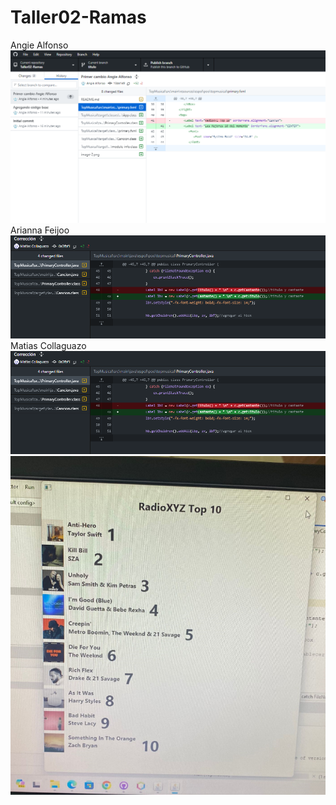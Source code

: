# Taller02-Ramas

Angie Alfonso
![alt text](image-3.png)
Arianna Feijoo
![alt text](image-1.png)
Matias Collaguazo
![alt text](image-1.png)
![alt text](image.png)

